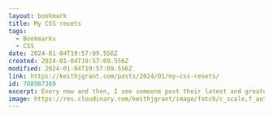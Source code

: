 ```yaml
---
layout: bookmark
title: My CSS resets
tags:
  - Bookmarks
  - CSS
date: 2024-01-04T19:57:09.556Z
created: 2024-01-04T19:57:09.556Z
modified: 2024-01-04T19:57:09.556Z
link: https://keithjgrant.com/posts/2024/01/my-css-resets/
id: 708987369
excerpt: Every now and then, I see someone post their latest and greatest set of CSS resets. Here’s mine.
image: https://res.cloudinary.com/keithjgrant/image/fetch/c_scale,f_auto,w_600/https://keithjgrant.com//images/2024/blank-notebook.jpg
---
```

